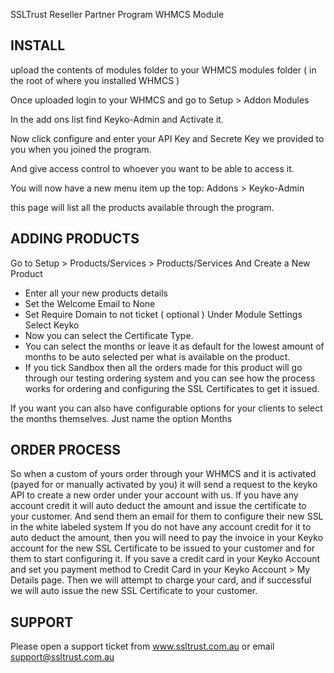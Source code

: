 SSLTrust Reseller Partner Program WHMCS Module

INSTALL
------

upload the contents of modules folder to your WHMCS modules folder ( in the root of where you installed WHMCS )


Once uploaded login to your WHMCS and go to Setup > Addon Modules

In the add ons list find Keyko-Admin and Activate it.

Now click configure and enter your API Key and Secrete Key we provided to you when you joined the program.


And give access control to whoever you want to be able to access it.


You will now have a new menu item up the top: Addons > Keyko-Admin

this page will list all the products available through the program.


ADDING PRODUCTS
------
Go to Setup > Products/Services > Products/Services
And Create a New Product
- Enter all your new products details
- Set the Welcome Email to None
- Set Require Domain to not ticket ( optional )
Under Module Settings Select Keyko
- Now you can select the Certificate Type.
- You can select the months or leave it as default for the lowest amount of months to be auto selected per what is available on the product.
- If you tick Sandbox then all the orders made for this product will go through our testing ordering system and you can see how the process works for ordering and configuring the SSL Certificates to get it issued.

If you want you can also have configurable options for your clients to select the months themselves. Just name the option Months


ORDER PROCESS
------
So when a custom of yours order through your WHMCS and it is activated (payed for or manually activated by you) it will send a request to the keyko API to create a new order under your account with us. If you have any account credit it will auto deduct the amount and issue the certificate to your customer. And send them an email for them to configure their new SSL in the white labeled system
If you do not have any account credit for it to auto deduct the amount, then you will need to pay the invoice in your Keyko account for the new SSL Certificate to be issued to your customer and for them to start configuring it.
If you save a credit card in your Keyko Account and set you payment method to Credit Card in your Keyko Account > My Details page. Then we will attempt to charge your card, and if successful we will auto issue the new SSL Certificate to your customer.


SUPPORT
------
Please open a support ticket from www.ssltrust.com.au or email support@ssltrust.com.au